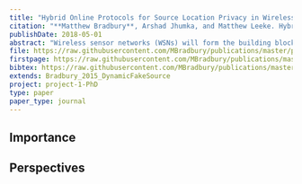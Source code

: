 ```yaml
---
title: "Hybrid Online Protocols for Source Location Privacy in Wireless Sensor Networks"
citation: "**Matthew Bradbury**, Arshad Jhumka, and Matthew Leeke. Hybrid Online Protocols for Source Location Privacy in Wireless Sensor Networks. *Journal of Parallel and Distributed Computing*, 115:67–81, May 2018. [doi:10.1016/j.jpdc.2018.01.006](https://doi.org/10.1016/j.jpdc.2018.01.006)."
publishDate: 2018-05-01
abstract: "Wireless sensor networks (WSNs) will form the building blocks of many novel applications such as asset monitoring. These applications will have to guarantee that the location of the occurrence of specific events is kept private from attackers, in what is called the source location privacy (SLP) problem. Fake sources have been used in numerous techniques, however, the solution’s efficiency is typically achieved by fine-tuning parameters at compile time. This is undesirable as WSN conditions may change. In this paper, we first present an SLP algorithm – Dynamic – that estimates the relevant parameters at runtime and show that it provides a high level of SLP, albeit at the expense of a high number of messages. To address this, we provide a hybrid online algorithm – DynamicSPR – that uses directed random walks for the fake sources allocation strategy to reduce energy usage. We perform simulations of the various protocols we present and our results show that DynamicSPR provides a similar level of SLP as when parameters are optimised at compile-time, with a lower number of messages sent."
file: https://raw.githubusercontent.com/MBradbury/publications/master/papers/JPDC2018.pdf
firstpage: https://raw.githubusercontent.com/MBradbury/publications/master/firstpages/JPDC2018.svg
bibtex: https://raw.githubusercontent.com/MBradbury/publications/master/bibtex/Bradbury_2018_HybridOnlineProtocols.bib
extends: Bradbury_2015_DynamicFakeSource
project: project-1-PhD
type: paper
paper_type: journal
---
```


<!-- readmore -->

## Importance

## Perspectives


